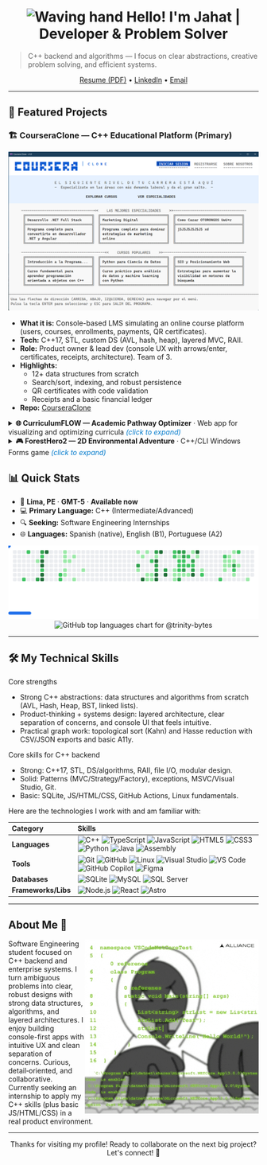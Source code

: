 <!-- markdownlint-disable MD033 -->
<h1 align="center"><img alt="Waving hand" src="https://media.giphy.com/media/hvRJCLFzcasrR4ia7z/giphy.gif" width="35"> Hello! I'm Jahat | Developer & Problem Solver</h1>
<!-- markdownlint-enable MD033 -->

> C++ backend and algorithms — I focus on clear abstractions, creative problem solving, and efficient systems.

<!-- markdownlint-disable MD033 -->
<div align="center">
  <a href=".github/assets/Resume_ES_Jahat_Trinidad.pdf">Resume (PDF)</a>
  •
  <a href="https://www.linkedin.com/in/trinitybytes">LinkedIn</a>
  •
  <a href="mailto:jahatjassiel@outlook.com">Email</a>
</div>
<!-- markdownlint-enable MD033 -->

---

## 🚀 Featured Projects

### 🏗️ CourseraClone — C++ Educational Platform (Primary)

<!-- markdownlint-disable MD033 -->
<div align="center">
  <img src=".github/assets/screenshots/coursera-clone-main.png" alt="CourseraClone console UI main menu" width="640"/>
</div>

- **What it is:** Console-based LMS simulating an online course platform (users, courses, enrollments, payments, QR certificates).
- **Tech:** C++17, STL, custom DS (AVL, hash, heap), layered MVC, RAII.
- **Role:** Product owner & lead dev (console UX with arrows/enter, certificates, receipts, architecture). Team of 3.
- **Highlights:**
  - 12+ data structures from scratch
  - Search/sort, indexing, and robust persistence
  - QR certificates with code validation
  - Receipts and a basic financial ledger
- **Repo:** [CourseraClone](https://github.com/trinity-bytes/CourseraClone)

<details>
  <summary><strong>🌐 CurriculumFLOW — Academic Pathway Optimizer</strong> · Web app for visualizing and optimizing curricula <em style="color: #007ACC;">(click to expand)</em></summary>

  <div align="center">
    <img src=".github/assets/screenshots/curriculum-flow-graph.png" alt="CurriculumFLOW curriculum graph visualization" width="640"/>
  </div>

- **What it is:** Visualize prerequisites and generate valid study plans with topological sorting.
- **Tech:** HTML/CSS/JS, Bootstrap 5, Cytoscape.js, Dagre.js.
- **Highlights:** Kahn topo sort + Hasse reduction; CSV/JSON import-export; offline ready.
- **Links:** [Repo](https://github.com/trinity-bytes/CurriculumFLOW) · [Live](https://trinity-bytes.github.io/CurriculumFLOW/)

</details>

<details>
  <summary><strong>🎮 ForestHero2 — 2D Environmental Adventure</strong> · C++/CLI Windows Forms game <em style="color: #007ACC;">(click to expand)</em></summary>

  <div align="center">
    <img src=".github/assets/screenshots/forest-hero-gameplay.png" alt="ForestHero2 pixel-art gameplay" width="640"/>
  </div>

- **What it is:** Pixel-art game about protecting and reforesting a forest; resource management and combat.
- **Tech:** C++14, C++/CLI, Windows Forms, System::Drawing; basic audio and persistence.
- **Highlights:** Solid game loop (states/input/timing), reforestation mechanics, UI screens, sound effects/music.
- **Link:** [Repo](https://github.com/trinity-bytes/ForestHero2)

<!-- markdownlint-enable MD033 -->
</details>

## 📊 Quick Stats

- :round_pushpin: **Lima, PE** · **GMT-5** · **Available now**
- :computer: **Primary Language:** C++ (Intermediate/Advanced)
- :mag: **Seeking:** Software Engineering Internships
- :globe_with_meridians: **Languages:** Spanish (native), English (B1), Portuguese (A2)

<!-- markdownlint-disable MD033 -->
<picture>
  <source
    media="(prefers-color-scheme: dark)"
    srcset="images/breakout-dark.svg"
  />
  <source
    media="(prefers-color-scheme: light)"
    srcset="images/breakout-light.svg"
  />
  <img alt="Breakout mini-game SVG (light mode)" src="images/breakout-light.svg" />
</picture>

<div align="center">
  <picture>
  <source media="(prefers-color-scheme: dark)" srcset="https://github-readme-stats.vercel.app/api/top-langs/?username=trinity-bytes&theme=catppuccin_mocha&hide_border=false&include_all_commits=true&count_private=true&layout=compact&cache_seconds=7200" />
  <source media="(prefers-color-scheme: light)" srcset="https://github-readme-stats.vercel.app/api/top-langs/?username=trinity-bytes&theme=catppuccin_latte&hide_border=false&include_all_commits=true&count_private=true&layout=compact&cache_seconds=7200" />
  <img alt="GitHub top languages chart for @trinity-bytes" src="https://github-readme-stats.vercel.app/api/top-langs/?username=trinity-bytes&theme=catppuccin_latte&hide_border=false&include_all_commits=true&count_private=true&layout=compact&cache_seconds=7200" />
  </picture>
</div>
<!-- markdownlint-enable MD033 -->

---

## 🛠️ My Technical Skills

Core strengths

- Strong C++ abstractions: data structures and algorithms from scratch (AVL, Hash, Heap, BST, linked lists).
- Product-thinking + systems design: layered architecture, clear separation of concerns, and console UI that feels intuitive.
- Practical graph work: topological sort (Kahn) and Hasse reduction with CSV/JSON exports and basic A11y.

Core skills for C++ backend

- Strong: C++17, STL, DS/algorithms, RAII, file I/O, modular design.
- Solid: Patterns (MVC/Strategy/Factory), exceptions, MSVC/Visual Studio, Git.
- Basic: SQLite, JS/HTML/CSS, GitHub Actions, Linux fundamentals.

Here are the technologies I work with and am familiar with:

| Category            | Skills                                                                                                                                                                                                                                                                                                                                                                                                                                                                                                                                                                                                                                                                                                                                                                                                                                                                    |
| :------------------ | :------------------------------------------------------------------------------------------------------------------------------------------------------------------------------------------------------------------------------------------------------------------------------------------------------------------------------------------------------------------------------------------------------------------------------------------------------------------------------------------------------------------------------------------------------------------------------------------------------------------------------------------------------------------------------------------------------------------------------------------------------------------------------------------------------------------------------------------------------------------------ |
| **Languages**       | ![C++](https://img.shields.io/badge/-C++-00599C?style=for-the-badge&logo=cplusplus&logoColor=white) ![TypeScript](https://img.shields.io/badge/-TypeScript-3178C6?style=for-the-badge&logo=typescript&logoColor=white) ![JavaScript](https://img.shields.io/badge/-JavaScript-F7DF1E?style=for-the-badge&logo=javascript&logoColor=black) ![HTML5](https://img.shields.io/badge/-HTML5-E34F26?style=for-the-badge&logo=html5&logoColor=white) ![CSS3](https://img.shields.io/badge/-CSS3-1572B6?style=for-the-badge&logo=css3&logoColor=white) ![Python](https://img.shields.io/badge/-Python-3776AB?style=for-the-badge&logo=python&logoColor=white) ![Java](https://img.shields.io/badge/-Java-007396?style=for-the-badge&logo=java&logoColor=white) ![Assembly](https://img.shields.io/badge/-Assembly-654FF0?style=for-the-badge&logo=assemblyscript&logoColor=white) |
| **Tools**           | ![Git](https://img.shields.io/badge/-Git-F05032?style=for-the-badge&logo=git&logoColor=white) ![GitHub](https://img.shields.io/badge/-GitHub-181717?style=for-the-badge&logo=github&logoColor=white) ![Linux](https://img.shields.io/badge/-Linux-FCC624?style=for-the-badge&logo=linux&logoColor=black) ![Visual Studio](https://img.shields.io/badge/-Visual%20Studio-5C2D91?style=for-the-badge&logo=visualstudio&logoColor=white) ![VS Code](https://img.shields.io/badge/-VS%20Code-007ACC?style=for-the-badge&logo=visualstudiocode&logoColor=white) ![GitHub Copilot](https://img.shields.io/badge/-GitHub%20Copilot-000000?style=for-the-badge&logo=githubcopilot&logoColor=white) ![Figma](https://img.shields.io/badge/-Figma-F24E1E?style=for-the-badge&logo=figma&logoColor=white)                                                                            |
| **Databases**       | ![SQLite](https://img.shields.io/badge/-SQLite-003B57?style=for-the-badge&logo=sqlite&logoColor=white) ![MySQL](https://img.shields.io/badge/-MySQL-4479A1?style=for-the-badge&logo=mysql&logoColor=white) ![SQL Server](https://img.shields.io/badge/-SQL%20Server-CC2927?style=for-the-badge&logo=microsoftsqlserver&logoColor=white)                                                                                                                                                                                                                                                                                                                                                                                                                                                                                                                                   |
| **Frameworks/Libs** | ![Node.js](https://img.shields.io/badge/-Node.js-339933?style=for-the-badge&logo=nodedotjs&logoColor=white) ![React](https://img.shields.io/badge/-React-61DAFB?style=for-the-badge&logo=react&logoColor=black) ![Astro](https://img.shields.io/badge/-Astro-0C1222?style=for-the-badge&logo=astro&logoColor=white)                                                                                                                                                                                                                                                                                                                                                                                                                                                                                                                                                       |

---

## About Me 🎯

<!-- markdownlint-disable MD033 -->
<picture>
  <source media="(prefers-color-scheme: dark)" srcset=".github/assets/gifs/about-me-coding-dark.gif" />
  <source media="(prefers-color-scheme: light)" srcset=".github/assets/gifs/about-me-coding-light.gif" />
  <img align="right" alt="Animated illustration of a person coding at a desk (looping GIF)" width="350" src=".github/assets/gifs/about-me-coding-light.gif" />
</picture>
<!-- markdownlint-enable MD033 -->

Software Engineering student focused on C++ backend and enterprise systems. I turn ambiguous problems into clear, robust designs with strong data structures, algorithms, and layered architectures. I enjoy building console-first apps with intuitive UX and clean separation of concerns. Curious, detail‑oriented, and collaborative. Currently seeking an internship to apply my C++ skills (plus basic JS/HTML/CSS) in a real product environment.

---

<!-- markdownlint-disable MD033 -->
<div align="center">
Thanks for visiting my profile! Ready to collaborate on the next big project? Let's connect! 🚀
</div>
<!-- markdownlint-enable MD033 -->
